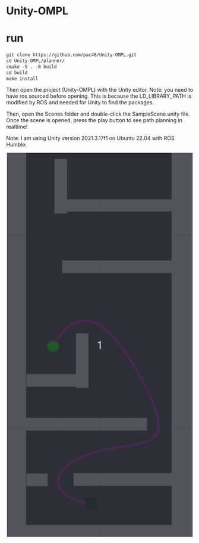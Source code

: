 # Unity-OMPL


# run
```
git clone https://github.com/pac48/Unity-OMPL.git
cd Unity-OMPL/planner/
cmake -S . -B build
cd build
make install
```
Then open the project (Unity-OMPL) with the Unity editor. Note: you need to have ros sourced before opening. This is because the LD_LIBRARY_PATH is modified by ROS and needed for Unity to find the packages.

Then, open the Scenes folder and double-click the SampleScene.unity file. Once the scene is opened, press the play button to see path planning in realtime!

Note: I am using Unity version 2021.3.17f1 on Ubuntu 22.04 with ROS Humble.

<p align="center">
  <img src="resources/demo.gif" width="500" title="demo">
</p>
